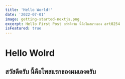 ```yaml
---
title: 'Hello World!'
date: '2022-07-01'
image: getting-started-nextjs.png
excerpt: Hello First Post สวัสดีครับ นี้คือโพสแรกของ art0254
isFeatured: true
---
```


# Hello Wolrd

## สวัสดีครับ นี้คือโพสแรกของผมเองครับ
